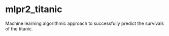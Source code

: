 # mlpr2_titanic
Machine learning algorithmic approach to successfully predict the survivals of the titanic.

